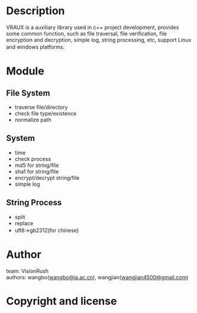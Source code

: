 # Description
VRAUX is a auxiliary library used in c++ project development, provides some common function, such as file traversal, file verification, file encryption and decryption, simple log, string processing, etc, support Linux and windows platforms.
　　
# Module
## File System 
* traverse file/directory
* check file type/existence
* normalize path

## System
* time
* check process
* md5 for string/file
* sha1 for string/file
* encrypt/decrypt string/file
* simple log

## String Process
* split
* replace
* uft8->gb2312(for chinese)
　　

# Author
team: VisionRush<br/>
authors: wangbo(wangbo@ia.ac.cn), wangjian(wangjian4500@gmail.com)

# Copyright and license
　　
